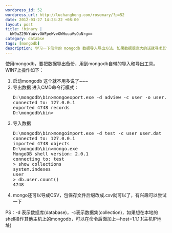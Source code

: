 ```yaml
--- 
wordpress_id: 52
wordpress_url: http://luchanghong.com/rosemary/?p=52
date: 2012-03-27 14:23:22 +08:00
layout: post
title: !binary |
  bW9uZ29kYuWvvOWFpeWvvOWHuuaVsOaNrg==
category: databse
tags: [mongodb]
description: 学习一下简单的 mongodb 数据导入导出方法，如果数据很庞大的话就寻求其他办法了。
---
```

使用mongodb，要把数据导出备份，用到mongodb自带的导入和导出工具。WIN7上操作如下：
<ol>
	<li>启动mongodb
这个就不用多说了~~~</li>
	<li>导出数据
进入CMD命令行模式：
<pre class="prettyprint">
D:\mongodb\bin&gt;mongoexport.exe -d adview -c user -o user.dat
connected to: 127.0.0.1
exported 4748 records
D:\mongodb\bin&gt;
</pre></li>
	<li>导入数据
<pre class="prettyprint">
D:\mongodb\bin&gt;mongoimport.exe -d test -c user user.dat
connected to: 127.0.0.1
imported 4748 objects
D:\mongodb\bin&gt;mongo.exe
MongoDB shell version: 2.0.1
connecting to: test
&gt; show collections
system.indexes
user
&gt; db.user.count()
4748
</pre></li>
	<li>mongo还可以导成CSV，包保存文件后缀改成.csv就可以了，有兴趣可以尝试一下</li>
</ol>
PS：-d 表示数据库(database)，-c表示数据集(collection)，如果想在本地的shell操作其他主机上的mongodb，可以在命令后面加上--host=1.1.1.1(主机IP地址)
